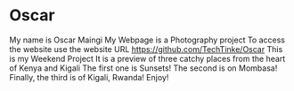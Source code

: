 # Oscar
My name is Oscar Maingi
My Webpage is a Photography project
To access the website use the website URL https://github.com/TechTinke/Oscar
This is my Weekend Project
It is a preview of three catchy places from the heart of Kenya and Kigali
The first one is Sunsets!
The second is on Mombasa!
Finally, the third is of Kigali, Rwanda!
Enjoy!
